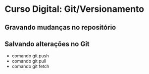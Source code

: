 # Curso Digital: Git/Versionamento

## Gravando mudanças no repositório

## Salvando alterações no Git

* comando git push
* comando git pull
* comando git fetch
